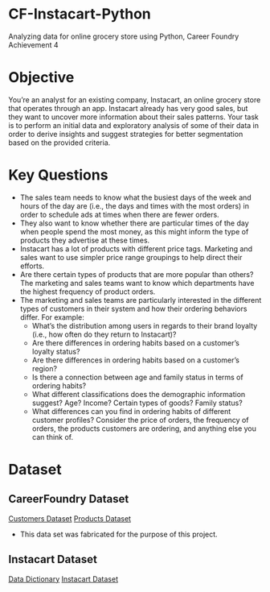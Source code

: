 # CF-Instacart-Python
Analyzing data for online grocery store using Python, Career Foundry Achievement 4

# Objective
You’re an analyst for an existing company, Instacart, an online grocery store
that operates through an app. Instacart already has very good sales, but they
want to uncover more information about their sales patterns. Your task is to
perform an initial data and exploratory analysis of some of their data in order
to derive insights and suggest strategies for better segmentation based on
the provided criteria.

# Key Questions
- The sales team needs to know what the busiest days of the week and hours of the
day are (i.e., the days and times with the most orders) in order to schedule ads at
times when there are fewer orders.
- They also want to know whether there are particular times of the day when people
spend the most money, as this might inform the type of products they advertise at
these times.
- Instacart has a lot of products with different price tags. Marketing and sales want to
use simpler price range groupings to help direct their efforts.
- Are there certain types of products that are more popular than others? The marketing
and sales teams want to know which departments have the highest frequency of
product orders.
- The marketing and sales teams are particularly interested in the different types of
customers in their system and how their ordering behaviors differ. For example:
  - What’s the distribution among users in regards to their brand loyalty (i.e., how
    often do they return to Instacart)?
  - Are there differences in ordering habits based on a customer’s loyalty status?
  - Are there differences in ordering habits based on a customer’s region?
  - Is there a connection between age and family status in terms of ordering
    habits?
  - What different classifications does the demographic information suggest?
    Age? Income? Certain types of goods? Family status?
  - What differences can you find in ordering habits of different customer
    profiles? Consider the price of orders, the frequency of orders, the products
    customers are ordering, and anything else you can think of.

# Dataset
## CareerFoundry Dataset
[Customers Dataset](https://s3.amazonaws.com/coach-courses-us/public/courses/data-immersion/A4/A4_Data_Assets/customers.zip)
[Products Dataset](https://s3.amazonaws.com/coach-courses-us/public/courses/data-immersion/A4/A4_Data_Assets/4.3_orders_products.zip)
- This data set was fabricated for the purpose of this project. 

## Instacart Dataset
[Data Dictionary](https://gist.github.com/jeremystan/c3b39d947d9b88b3ccff3147dbcf6c6b)
[Instacart Dataset](https://www.kaggle.com/datasets/psparks/instacart-market-basket-analysis)
